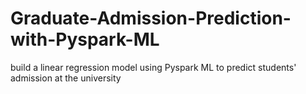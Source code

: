 # Graduate-Admission-Prediction-with-Pyspark-ML
build a linear regression model using Pyspark ML to predict students' admission at the university
